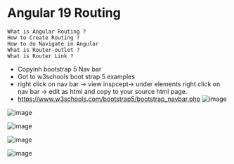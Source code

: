 # Angular 19 Routing

```text
What is Angular Routing ?
How to Create Routing ?
How to do Navigate in Angular
What is Router-outlet ?
What is Router Link ?
```
* Copyinh bootstrap 5 Nav bar
* Got to w3schools boot strap 5 examples
* right click on nav bar -> view inspcept-> under elements right click on nav bar -> edit as html and copy to your source html page.
* https://www.w3schools.com/bootstrap5/bootstrap_navbar.php
  ![image](https://github.com/user-attachments/assets/02246db8-87d2-4fc4-bc67-31b36dc9d04d)

![image](https://github.com/user-attachments/assets/b77a1e10-5d51-4d93-88d0-95b359c9e1df)

![image](https://github.com/user-attachments/assets/1a9579aa-2930-40cb-8e8a-5ee5aeb95923)

![image](https://github.com/user-attachments/assets/3cf9cce9-a4e3-43dd-ad39-32d3668067e5)

![image](https://github.com/user-attachments/assets/4fa943f6-da03-498c-9122-3c796d33b52f)
